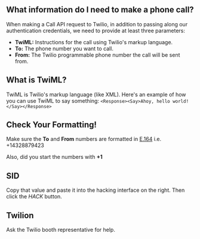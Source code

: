 ## What information do I need to make a phone call?

When making a Call API request to Twilio, in addition to passing along our authentication credentials, we need to provide at least three parameters:

- **TwiML:** Instructions for the call using Twilio's markup language.
- **To:** The phone number you want to call.
- **From:** The Twilio programmable phone number the call will be sent from.

## What is TwiML?

TwiML is Twilio's markup language (like XML). Here's an example of how you can use TwiML to say something: `<Response><Say>Ahoy, hello world!</Say></Response>`

## Check Your Formatting!

Make sure the **To** and **From** numbers are formatted in [E.164](https://www.twilio.com/docs/glossary/what-e164) i.e. +14328879423 

Also, did you start the numbers with **+1**

## SID

Copy that value and paste it into the hacking interface on the right. Then click the *HACK* button.

## Twilion

Ask the Twilio booth representative for help.

